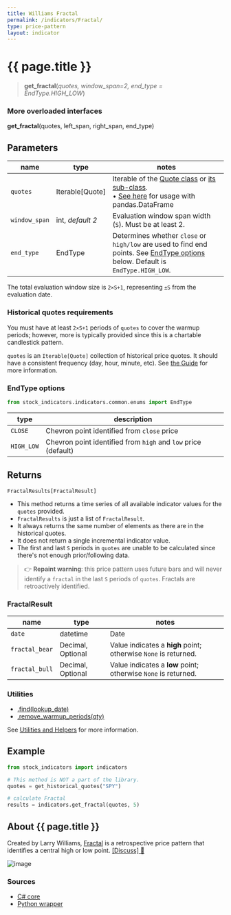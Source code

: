 ```yaml
---
title: Williams Fractal
permalink: /indicators/Fractal/
type: price-pattern
layout: indicator
---
```


# {{ page.title }}

><span class="indicator-syntax">**get_fractal**(*quotes, window_span=2, end_type = EndType.HIGH_LOW*)</span>

### More overloaded interfaces

**get_fractal**(quotes, left_span, right_span, end_type)

## Parameters

| name | type | notes
| -- |-- |--
| `quotes` | Iterable[Quote] | Iterable of the [Quote class]({{site.baseurl}}/guide/#historical-quotes) or [its sub-class]({{site.baseurl}}/guide/#using-custom-quote-classes). <br><span class='qna-dataframe'> • [See here]({{site.baseurl}}/guide/#using-pandasdataframe) for usage with pandas.DataFrame</span>
| `window_span` | int, *default 2* | Evaluation window span width (`S`).  Must be at least 2.
| `end_type` | EndType | Determines whether `close` or `high/low` are used to find end points.  See [EndType options](#endtype-options) below.  Default is `EndType.HIGH_LOW`.

The total evaluation window size is `2×S+1`, representing `±S` from the evaluation date.

### Historical quotes requirements

You must have at least `2×S+1` periods of `quotes` to cover the warmup periods; however, more is typically provided since this is a chartable candlestick pattern.

`quotes` is an `Iterable[Quote]` collection of historical price quotes.  It should have a consistent frequency (day, hour, minute, etc).  See [the Guide]({{site.baseurl}}/guide/#historical-quotes) for more information.

### EndType options

```python
from stock_indicators.indicators.common.enums import EndType
```

| type | description
|-- |--
| `CLOSE` | Chevron point identified from `close` price
| `HIGH_LOW` | Chevron point identified from `high` and `low` price (default)

## Returns

```python
FractalResults[FractalResult]
```

- This method returns a time series of all available indicator values for the `quotes` provided.
- `FractalResults` is just a list of `FractalResult`.
- It always returns the same number of elements as there are in the historical quotes.
- It does not return a single incremental indicator value.
- The first and last `S` periods in `quotes` are unable to be calculated since there's not enough prior/following data.

>&#128073; **Repaint warning**: this price pattern uses future bars and will never identify a `fractal` in the last `S` periods of `quotes`.  Fractals are retroactively identified.

### FractalResult

| name | type | notes
| -- |-- |--
| `date` | datetime | Date
| `fractal_bear` | Decimal, Optional | Value indicates a **high** point; otherwise `None` is returned.
| `fractal_bull` | Decimal, Optional | Value indicates a **low** point; otherwise `None` is returned.

### Utilities

- [.find(lookup_date)]({{site.baseurl}}/utilities#find-indicator-result-by-date)
- [.remove_warmup_periods(qty)]({{site.baseurl}}/utilities#remove-warmup-periods)

See [Utilities and Helpers]({{site.baseurl}}/utilities#utilities-for-indicator-results) for more information.

## Example

```python
from stock_indicators import indicators

# This method is NOT a part of the library.
quotes = get_historical_quotes("SPY")

# calculate Fractal
results = indicators.get_fractal(quotes, 5)
```

## About {{ page.title }}

Created by Larry Williams, [Fractal](https://www.investopedia.com/terms/f/fractal.asp) is a retrospective price pattern that identifies a central high or low point.
[[Discuss] &#128172;]({{site.dotnet.repo}}/discussions/255 "Community discussion about this indicator")

![image]({{site.dotnet.charts}}/Fractal.png)

### Sources

- [C# core]({{site.dotnet.src}}/e-k/Fractal/Fractal.Series.cs)
- [Python wrapper]({{site.python.src}}/fractal.py)
